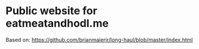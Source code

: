 # Public website for eatmeatandhodl.me

Based on: https://github.com/brianmaierjr/long-haul/blob/master/index.html